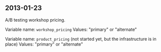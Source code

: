 2013-01-23
----------

A/B testing workshop pricing.

Variable name: `workshop_pricing`
Values: "primary" or "alternate"

Variable name: `product_pricing` (not started yet, but the infrastructure is in
place)
Values: "primary" or "alternate"

